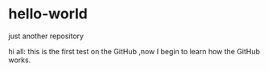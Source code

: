 # hello-world
just another repository

hi all:
  this is the first test on the GitHub ,now I begin to learn how the GitHub works.
